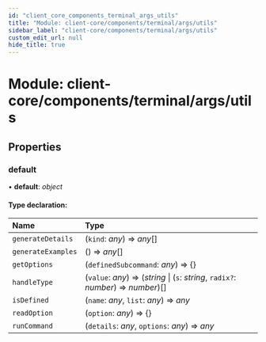 ```yaml
---
id: "client_core_components_terminal_args_utils"
title: "Module: client-core/components/terminal/args/utils"
sidebar_label: "client-core/components/terminal/args/utils"
custom_edit_url: null
hide_title: true
---
```


# Module: client-core/components/terminal/args/utils

## Properties

### default

• **default**: *object*

#### Type declaration:

Name | Type |
:------ | :------ |
`generateDetails` | (`kind`: *any*) => *any*[] |
`generateExamples` | () => *any*[] |
`getOptions` | (`definedSubcommand`: *any*) => {} |
`handleType` | (`value`: *any*) => (*string* \| (`s`: *string*, `radix?`: *number*) => *number*)[] |
`isDefined` | (`name`: *any*, `list`: *any*) => *any* |
`readOption` | (`option`: *any*) => {} |
`runCommand` | (`details`: *any*, `options`: *any*) => *any* |
